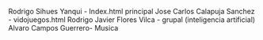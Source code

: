 Rodrigo Sihues Yanqui - Index.html principal
Jose Carlos Calapuja Sanchez - vidojuegos.html
Rodrigo Javier Flores Vilca - grupal (inteligencia artificial)
Alvaro Campos Guerrero- Musica
